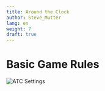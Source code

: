 ```yaml
---
title: Around the Clock
author: Steve_Mutter
lang: en
weight: 7
draft: true
---
```


# Basic Game Rules



![ATC Settings](/game-settings/images/atc.png)

